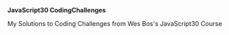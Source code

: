 **JavaScript30 CodingChallenges**

My Solutions to Coding Challenges from Wes Bos's JavaScript30 Course

